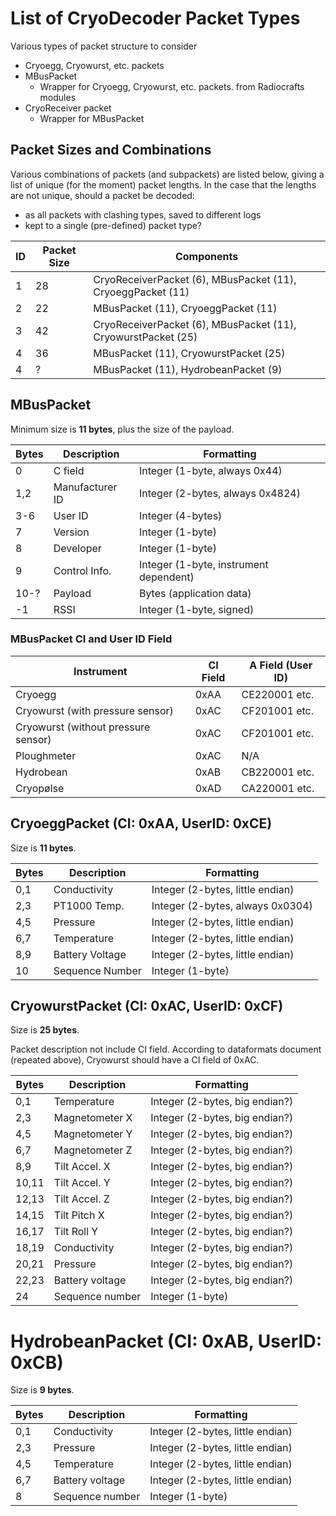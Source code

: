 # List of CryoDecoder Packet Types
Various types of packet structure to consider 

- Cryoegg, Cryowurst, etc. packets
- MBusPacket
    - Wrapper for Cryoegg, Cryowurst, etc. packets. from Radiocrafts modules
- CryoReceiver packet
    - Wrapper for MBusPacket

## Packet Sizes and Combinations
Various combinations of packets (and subpackets) are listed below, giving a list of unique (for the moment) packet lengths.
In the case that the lengths are not unique, should a packet be decoded:

- as all packets with clashing types, saved to different logs
- kept to a single (pre-defined) packet type?

| ID | Packet Size | Components                                                         |
| -- | ----------- | ------------------------------------------------------------------ |
| 1  | 28          | CryoReceiverPacket (6), MBusPacket (11), CryoeggPacket (11)        |
| 2  | 22          | MBusPacket (11), CryoeggPacket (11)                                |
| 3  | 42          | CryoReceiverPacket (6), MBusPacket (11), CryowurstPacket (25)      |
| 4  | 36          | MBusPacket (11), CryowurstPacket (25)                              |
| 4  | ?           | MBusPacket (11), HydrobeanPacket (9)                               |

## MBusPacket
Minimum size is **11 bytes**, plus the size of the payload. 

| Bytes | Description     | Formatting                             |
| ----- | --------------- | -------------------------------------- |
| 0     | C field         | Integer (1-byte, always 0x44)          |
| 1,2   | Manufacturer ID | Integer (2-bytes, always 0x4824)       |
| 3-6   | User ID         | Integer (4-bytes)                      | 
| 7     | Version         | Integer (1-byte)                       | 
| 8     | Developer       | Integer (1-byte)                       | 
| 9     | Control Info.   | Integer (1-byte, instrument dependent) | 
| 10-?  | Payload         | Bytes (application data)               | 
| -1    | RSSI            | Integer (1-byte, signed)               |

### MBusPacket CI and User ID Field 

| Instrument                           | CI Field | A Field (User ID)  |
| ------------------------------------ | -------- | ------------------ |
| Cryoegg                              | 0xAA     | CE220001 etc.      |
| Cryowurst (with pressure sensor)     | 0xAC     | CF201001 etc.      |
| Cryowurst (without pressure sensor)  | 0xAC     | CF201001 etc.      |
| Ploughmeter                          | 0xAC     | N/A                |
| Hydrobean                            | 0xAB     | CB220001 etc.      |
| Cryopølse                            | 0xAD     | CA220001 etc.      |


## CryoeggPacket (CI: 0xAA, UserID: 0xCE)
Size is **11 bytes**.

| Bytes | Description     | Formatting                       |
| ----- | --------------- | -------------------------------- |
| 0,1   | Conductivity    | Integer (2-bytes, little endian) |
| 2,3   | PT1000 Temp.    | Integer (2-bytes, always 0x0304) |
| 4,5   | Pressure        | Integer (2-bytes, little endian) |
| 6,7   | Temperature     | Integer (2-bytes, little endian) |
| 8,9   | Battery Voltage | Integer (2-bytes, little endian) |
| 10    | Sequence Number | Integer (1-byte)                 |
 
## CryowurstPacket (CI: 0xAC, UserID: 0xCF)
Size is **25 bytes**.

Packet description not include CI field. According to dataformats document (repeated above), Cryowurst should have a CI field of 0xAC.

| Bytes | Description     | Formatting                       |
| ----- | --------------- | -------------------------------- |
| 0,1   | Temperature     | Integer (2-bytes, big endian?)   | 
| 2,3   | Magnetometer X  | Integer (2-bytes, big endian?)   |
| 4,5   | Magnetometer Y  | Integer (2-bytes, big endian?)   |
| 6,7   | Magnetometer Z  | Integer (2-bytes, big endian?)   |
| 8,9   | Tilt Accel. X   | Integer (2-bytes, big endian?)   |
| 10,11 | Tilt Accel. Y   | Integer (2-bytes, big endian?)   |
| 12,13 | Tilt Accel. Z   | Integer (2-bytes, big endian?)   |
| 14,15 | Tilt Pitch X    | Integer (2-bytes, big endian?)   |
| 16,17 | Tilt Roll Y     | Integer (2-bytes, big endian?)   |
| 18,19 | Conductivity    | Integer (2-bytes, big endian?)   |
| 20,21 | Pressure        | Integer (2-bytes, big endian?)   |
| 22,23 | Battery voltage | Integer (2-bytes, big endian?)   |
| 24    | Sequence number | Integer (1-byte)                 |

# HydrobeanPacket (CI: 0xAB, UserID: 0xCB)
Size is **9 bytes**.

| Bytes | Description     | Formatting                       |
| ----- | --------------- | -------------------------------- |
| 0,1   | Conductivity    | Integer (2-bytes, little endian) |
| 2,3   | Pressure        | Integer (2-bytes, little endian) |
| 4,5   | Temperature     | Integer (2-bytes, little endian) |
| 6,7   | Battery voltage | Integer (2-bytes, little endian) |
| 8     | Sequence number | Integer (1-byte)                 |
